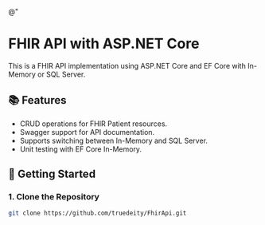 @"
# FHIR API with ASP.NET Core

This is a FHIR API implementation using ASP.NET Core and EF Core with In-Memory or SQL Server.

## 📚 Features
- CRUD operations for FHIR Patient resources.
- Swagger support for API documentation.
- Supports switching between In-Memory and SQL Server.
- Unit testing with EF Core In-Memory.

## 🚀 Getting Started

### 1. Clone the Repository
```bash
git clone https://github.com/truedeity/FhirApi.git
